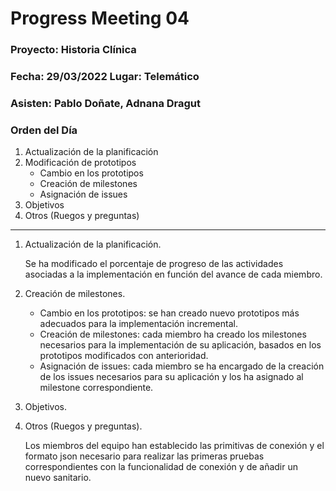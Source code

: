 # Progress Meeting 04
### Proyecto: Historia Clínica
### Fecha: 29/03/2022 Lugar: Telemático
### Asisten: Pablo Doñate, Adnana Dragut

### Orden del Día

  1. Actualización de la planificación
  2. Modificación de prototipos
      * Cambio en los prototipos
      * Creación de milestones
      * Asignación de issues
  3. Objetivos
  4. Otros (Ruegos y preguntas)
 --- 
  1. Actualización de la planificación.
     <p>Se ha modificado el porcentaje de progreso de las actividades asociadas a la implementación en función del avance de cada miembro.
        
  2. Creación de milestones.<p>
     * Cambio en los prototipos: se han creado nuevo prototipos más adecuados para la implementación incremental.
     * Creación de milestones: cada miembro ha creado los milestones necesarios para la implementación de su aplicación, basados en los prototipos modificados con anterioridad.
     * Asignación de issues: cada miembro se ha encargado de la creación de los issues necesarios para su aplicación y los ha asignado al milestone correspondiente.
 
  3. Objetivos.
    
  4. Otros (Ruegos y preguntas).
     <p>Los miembros del equipo han establecido las primitivas de conexión y el formato json necesario para realizar las primeras pruebas correspondientes
       con la funcionalidad de conexión y de añadir un nuevo sanitario.
